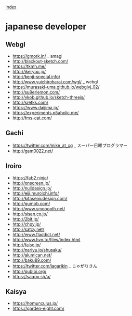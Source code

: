 
[index](https://github.com/kitasenjudesign/bookmarks/blob/master/README.md)

# japanese developer

## Webgl

* https://gmork.in/ _ amagi
* http://blackout-sketch.com/
* https://tkmh.me/
* http://ikeryou.jp/
* http://kenji-special.info/
* http://www.yuichiroharai.com/wgl/ _ webgl
* https://murasaki-uma.github.io/webglvj_02/
* http://su8erlemon.com/
* http://ykob.github.io/sketch-threejs/
* http://sretks.com/
* https://www.daijima.jp/
* https://experiments.p5aholic.me/
* http://fms-cat.com/

## Gachi
* https://twitter.com/mike_at_cg _ スーパー日曜プログラマー
* http://gam0022.net/


## Iroiro
* https://fab2.ninja/
* http://onscreen.jp/
* http://nulldesign.jp/
* http://eiji.muroichi.info/
* http://kitasenjudesign.com/
* http://gumob.com/
* http://www.smooooth.net/
* http://sisan.co.jp/
* http://2bit.jp/
* http://chpy.jp/
* http://satcy.net/
* http://www.fladdict.net/
* http://www.hvn.to/files/index.html
* http://false.jp/
* http://nariyu.jp/shusaku/
* http://alumican.net/
* http://baku89.com/ 
* https://twitter.com/jagarikin _ じゃがりきん
* http://qubibi.org/
* https://saqoo.sh/a/

## Kaisya

* https://homunculus.jp/
* https://garden-eight.com/

